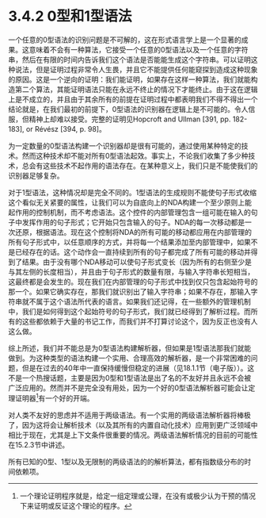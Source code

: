 # 3.4.2 0型和1型语法

一个任意的0型语法的识别问题是不可解的，这在形式语言学上是一个显著的成果。这意味着不会有一种算法，它接受一个任意的0型语法以及一个任意的字符串，然后在有限的时间内告诉我们这个语法是否能能生成这个字符串。可以证明这种说法，但是证明过程非常令人生畏，并且它不能提供任何能窥探到造成这种现象的原因。这是一个逆向的证明：我们能证明，如果存在这样一种算法，我们就能构造第二个算法，其能证明语法只能在永远不终止的情况下才能终止。由于这在逻辑上是不成立的，并且由于其余所有的前提在证明过程中都表明我们不得不得出一个结论就是，在我们最初的前提下，0型语法的识别器在逻辑上是不可能的。令人信服，但精神上却难以接受。完整的证明见Hopcroft and Ullman [391, pp. 182-183], or Révész [394, p. 98]。

为一定数量的0型语法构建一个识别器却是很有可能的，通过使用某种特定的技术。然而这种技术却不能对所有0型语法起效。事实上，不论我们收集了多少种技术，总会有这些技术不起作用的语法存在。在某种意义上，我们只是不能使我们的识别器足够复杂。

对于1型语法，这种情况却是完全不同的。1型语法的生成规则不能使句子形式收缩这个看似无关紧要的属性，让我们可以为自底向上的NDA构建一个至少原则上能起作用的控制机制，而不考虑语法。这个控件的内部管理包含一组可能在输入的句子中发挥作用的句子形式；它开始只包含输入的句子。NDA的每一次移动都是一次还原，根据语法。现在这个控制将NDA的所有可能的移动都应用在内部管理的所有句子形式中，以任意顺序的方式，并将每一个结果添加至内部管理中，如果不是已经存在的话。这个动作会一直持续到所有的句子都完成了所有可能的移动并得到了结果。由于没有哪个NDA移动可以使句子形式变长（因为所有的右侧至少是与其左侧的长度相当），并且由于句子形式的数量有限，与输入字符串长短相当，这最终都是会发生的。现在我们在内部管理的句子形式中找到仅只包含起始符号的那一个。如果它确实存在，那我们就识别出了输入字符串；如果不存在，那输入字符串就不属于这个语法所代表的语言。如果我们还记得，在一些额外的管理机制中，我们是如何得到这个起始符号的句子形式，我们就已经得到了解析过程。而所有的这些都依赖于大量的书记工作，而我们并不打算讨论这个，因为反正也没有人这么做。

综上所述，我们并不能总是为0型语法构建解析器，但如果是1型语法那我们就能做到。为这种类型的语法构建一个实用、合理高效的解析器，是一个非常困难的问题，但是在过去的40年中一直保持缓慢但稳定的进展（见18.1.1节（电子版））。这不是一个热搜话题，主要是因为0型和1型语法是出了名的不友好并且永远不会被广泛应用的。然而并不是完全没有用处，因为一个好的0型语法解析器可能会让定理证明器[^1]有一个好的开端。

对人类不友好的思虑并不适用于两级语法。有一个实用的两级语法解析器将棒极了，因为这将会让解析技术（以及其所有的内置自动化技术）应用到更广泛领域中相比于现在，尤其是上下文条件很重要的情况。两级语法解析情况的目前的可能性在15.2.3节中讲述。

所有已知的0型、1型以及无限制的两级语法的的解析算法，都有指数级分布的时间依赖项。

[^1]: 一个理论证明程序就是，给定一组定理或公理，在没有或极少认为干预的情况下来证明或反证这个理论的程序。
